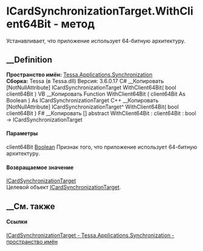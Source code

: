 # ICardSynchronizationTarget.WithClient64Bit - метод
Устанавливает, что приложение использует 64-битную архитектуру.
## __Definition
 **Пространство имён:**
[Tessa.Applications.Synchronization](N_Tessa_Applications_Synchronization.htm)  
 **Сборка:** Tessa (в Tessa.dll) Версия: 3.6.0.17
C# __Копировать
    [NotNullAttribute]
    ICardSynchronizationTarget WithClient64Bit(
    	bool client64Bit
    )
VB __Копировать
    <NotNullAttribute>
    Function WithClient64Bit ( 
    	client64Bit As Boolean
    ) As ICardSynchronizationTarget
C++ __Копировать
    [NotNullAttribute]
    ICardSynchronizationTarget^ WithClient64Bit(
    	bool client64Bit
    )
F# __Копировать
     [<NotNullAttribute>]
    abstract WithClient64Bit : 
            client64Bit : bool -> ICardSynchronizationTarget 
#### Параметры
client64Bit [Boolean](https://learn.microsoft.com/dotnet/api/system.boolean)
     Признак того, что приложение использует 64-битную архитектуру. 
#### Возвращаемое значение
[ICardSynchronizationTarget](T_Tessa_Applications_Synchronization_ICardSynchronizationTarget.htm)  
Целевой объект
[ICardSynchronizationTarget](T_Tessa_Applications_Synchronization_ICardSynchronizationTarget.htm).
## __См. также
#### Ссылки
[ICardSynchronizationTarget -
](T_Tessa_Applications_Synchronization_ICardSynchronizationTarget.htm)
[Tessa.Applications.Synchronization - пространство
имён](N_Tessa_Applications_Synchronization.htm)
